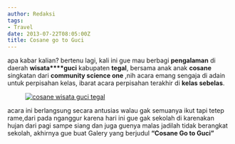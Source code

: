 ```yaml
---
author: Redaksi
tags:
- Travel
date: 2013-07-22T08:05:00Z
title: Cosane go to Guci
---
```


apa kabar kalian? bertenu lagi, kali ini gue mau berbagi **pengalaman** di daerah **wisata****guci** kabupaten **tegal**, bersama anak anak **cosane** singkatan dari **community science one&nbsp;**,nih acara emang sengaja di adain untuk perpisahan kelas, ibarat acara perpisahan terakhir di **kelas sebelas**.

<div class="wp-block-image">
  <figure class="aligncenter"><a href="http://wildanfauzyart.files.wordpress.com/2013/07/4a650-dsc04542.jpg"><img src="https://wildanfauzyart.files.wordpress.com/2020/04/63082-dsc04542.jpg?w=768" alt="cosane wisata guci tegal" title="cosane wisata guci tegal" data-recalc-dims="1" /></a></figure>
</div>

acara ini berlangsung secara antusias walau gak semuanya ikut tapi tetep rame,dari pada nganggur karena hari ini gue gak sekolah di karenakan hujan dari pagi sampe siang dan juga guenya malas jadilah tidak berangkat sekolah, akhirnya gue buat Galery yang berjudul **&#8220;Cosane Go to Guci&#8221;**<figure class="wp-block-image">

[<img src="https://wildanfauzyart.files.wordpress.com/2013/07/3c431-dsc04059.jpg?w=768" alt="" data-recalc-dims="1" />](https://wildanfauzyart.files.wordpress.com/2013/07/3c431-dsc04059.jpg)</figure> 

<div class="wp-block-image">
  <figure class="alignright"><a href="https://wildanfauzyart.files.wordpress.com/2013/07/9c867-dsc04086.jpg"><img src="https://wildanfauzyart.files.wordpress.com/2013/07/9c867-dsc04086.jpg?w=768" alt="" data-recalc-dims="1" /></a></figure>
</div>

<div class="wp-block-image">
  <figure class="aligncenter"><a href="https://wildanfauzyart.files.wordpress.com/2013/07/2bef6-dsc04103.jpg"><img src="https://wildanfauzyart.files.wordpress.com/2013/07/2bef6-dsc04103.jpg?w=768" alt="" data-recalc-dims="1" /></a></figure>
</div>

<div class="wp-block-image">
  <figure class="aligncenter"><a href="https://wildanfauzyart.files.wordpress.com/2013/07/5f9be-dsc04108.jpg"><img src="https://wildanfauzyart.files.wordpress.com/2013/07/5f9be-dsc04108.jpg?w=768" alt="" data-recalc-dims="1" /></a></figure>
</div>

<div class="wp-block-image">
  <figure class="aligncenter"><a href="https://wildanfauzyart.files.wordpress.com/2013/07/33b76-dsc04203.jpg"><img src="https://wildanfauzyart.files.wordpress.com/2013/07/33b76-dsc04203.jpg?w=768" alt="" data-recalc-dims="1" /></a></figure>
</div>

<div class="wp-block-image">
  <figure class="aligncenter"><a href="https://wildanfauzyart.files.wordpress.com/2013/07/36241-dsc04228.jpg"><img src="https://wildanfauzyart.files.wordpress.com/2013/07/36241-dsc04228.jpg?w=768" alt="" data-recalc-dims="1" /></a></figure>
</div>

<div class="wp-block-image">
  <figure class="aligncenter"><a href="https://wildanfauzyart.files.wordpress.com/2013/07/f3b4d-dsc04230.jpg"><img src="https://wildanfauzyart.files.wordpress.com/2013/07/f3b4d-dsc04230.jpg?w=768" alt="" data-recalc-dims="1" /></a></figure>
</div>

<div class="wp-block-image">
  <figure class="aligncenter"><a href="https://wildanfauzyart.files.wordpress.com/2013/07/cdbb3-dsc04232.jpg"><img src="https://wildanfauzyart.files.wordpress.com/2013/07/cdbb3-dsc04232.jpg?w=768" alt="" data-recalc-dims="1" /></a></figure>
</div>

<div class="wp-block-image">
  <figure class="aligncenter"><a href="https://wildanfauzyart.files.wordpress.com/2013/07/49a16-dsc04236.jpg"><img src="https://wildanfauzyart.files.wordpress.com/2013/07/49a16-dsc04236.jpg?w=768" alt="" data-recalc-dims="1" /></a></figure>
</div>

<div class="wp-block-image">
  <figure class="aligncenter"><a href="https://wildanfauzyart.files.wordpress.com/2013/07/d5f2d-dsc04237.jpg"><img src="https://wildanfauzyart.files.wordpress.com/2013/07/d5f2d-dsc04237.jpg?w=768" alt="" data-recalc-dims="1" /></a></figure>
</div>

<div class="wp-block-image">
  <figure class="aligncenter"><a href="https://wildanfauzyart.files.wordpress.com/2013/07/e145f-dsc04241.jpg"><img src="https://wildanfauzyart.files.wordpress.com/2013/07/e145f-dsc04241.jpg?w=768" alt="" data-recalc-dims="1" /></a></figure>
</div>

<div class="wp-block-image">
  <figure class="aligncenter"><a href="https://wildanfauzyart.files.wordpress.com/2013/07/3f887-dsc04246.jpg"><img src="https://wildanfauzyart.files.wordpress.com/2013/07/3f887-dsc04246.jpg?w=768" alt="" data-recalc-dims="1" /></a></figure>
</div>

<div class="wp-block-image">
  <figure class="aligncenter"><a href="https://wildanfauzyart.files.wordpress.com/2013/07/f33fe-dsc04256.jpg"><img src="https://wildanfauzyart.files.wordpress.com/2013/07/f33fe-dsc04256.jpg?w=768" alt="" data-recalc-dims="1" /></a></figure>
</div>

<div class="wp-block-image">
  <figure class="aligncenter"><a href="https://wildanfauzyart.files.wordpress.com/2013/07/a046b-dsc04257.jpg"><img src="https://wildanfauzyart.files.wordpress.com/2013/07/a046b-dsc04257.jpg?w=768" alt="" data-recalc-dims="1" /></a></figure>
</div><figure class="wp-block-image">

[<img src="https://wildanfauzyart.files.wordpress.com/2013/07/96711-dsc04261.jpg?w=768" alt="" data-recalc-dims="1" />](https://wildanfauzyart.files.wordpress.com/2013/07/96711-dsc04261.jpg)</figure> <figure class="wp-block-image">[<img src="https://wildanfauzyart.files.wordpress.com/2013/07/91eed-dsc04266.jpg?w=768" alt="" data-recalc-dims="1" />](https://wildanfauzyart.files.wordpress.com/2013/07/91eed-dsc04266.jpg)</figure> <figure class="wp-block-image">[<img src="https://wildanfauzyart.files.wordpress.com/2013/07/d2f4f-dsc04274.jpg?w=768" alt="" data-recalc-dims="1" />](https://wildanfauzyart.files.wordpress.com/2013/07/d2f4f-dsc04274.jpg)</figure> <figure class="wp-block-image">[<img src="https://wildanfauzyart.files.wordpress.com/2013/07/0f365-dsc04277.jpg?w=768" alt="" data-recalc-dims="1" />](https://wildanfauzyart.files.wordpress.com/2013/07/0f365-dsc04277.jpg)</figure> <figure class="wp-block-image">[<img src="https://wildanfauzyart.files.wordpress.com/2013/07/757b0-dsc04280.jpg?w=768" alt="" data-recalc-dims="1" />](https://wildanfauzyart.files.wordpress.com/2013/07/757b0-dsc04280.jpg)</figure> <figure class="wp-block-image">[<img src="https://wildanfauzyart.files.wordpress.com/2013/07/2ed3d-dsc04283.jpg?w=768" alt="" data-recalc-dims="1" />](https://wildanfauzyart.files.wordpress.com/2013/07/2ed3d-dsc04283.jpg)</figure> <figure class="wp-block-image">[<img src="https://wildanfauzyart.files.wordpress.com/2013/07/16e92-dsc04308.jpg?w=768" alt="" data-recalc-dims="1" />](https://wildanfauzyart.files.wordpress.com/2013/07/16e92-dsc04308.jpg)</figure> <figure class="wp-block-image">[<img src="https://wildanfauzyart.files.wordpress.com/2013/07/02bed-dsc04332.jpg?w=768" alt="" data-recalc-dims="1" />](https://wildanfauzyart.files.wordpress.com/2013/07/02bed-dsc04332.jpg)</figure> <figure class="wp-block-image">[<img src="https://wildanfauzyart.files.wordpress.com/2013/07/466c7-dsc04384.jpg?w=768" alt="" data-recalc-dims="1" />](https://wildanfauzyart.files.wordpress.com/2013/07/466c7-dsc04384.jpg)</figure> <figure class="wp-block-image">[<img src="https://wildanfauzyart.files.wordpress.com/2013/07/dcdcc-dsc04410.jpg?w=768" alt="" data-recalc-dims="1" />](https://wildanfauzyart.files.wordpress.com/2013/07/dcdcc-dsc04410.jpg)</figure> <figure class="wp-block-image">[<img src="https://wildanfauzyart.files.wordpress.com/2013/07/8eff6-dsc04415.jpg?w=768" alt="" data-recalc-dims="1" />](https://wildanfauzyart.files.wordpress.com/2013/07/8eff6-dsc04415.jpg)</figure> <figure class="wp-block-image">[<img src="https://wildanfauzyart.files.wordpress.com/2013/07/b7ba4-dsc04417.jpg?w=768" alt="" data-recalc-dims="1" />](https://wildanfauzyart.files.wordpress.com/2013/07/b7ba4-dsc04417.jpg)</figure> <figure class="wp-block-image">[<img src="https://wildanfauzyart.files.wordpress.com/2013/07/809a0-dsc04419.jpg?w=768" alt="" data-recalc-dims="1" />](https://wildanfauzyart.files.wordpress.com/2013/07/809a0-dsc04419.jpg)</figure> <figure class="wp-block-image">[<img src="https://wildanfauzyart.files.wordpress.com/2013/07/9f745-dsc04427.jpg?w=768" alt="" data-recalc-dims="1" />](https://wildanfauzyart.files.wordpress.com/2013/07/9f745-dsc04427.jpg)</figure> <figure class="wp-block-image">[<img src="https://wildanfauzyart.files.wordpress.com/2013/07/ab93d-dsc04428.jpg?w=768" alt="" data-recalc-dims="1" />](https://wildanfauzyart.files.wordpress.com/2013/07/ab93d-dsc04428.jpg)</figure> <figure class="wp-block-image">[<img src="https://wildanfauzyart.files.wordpress.com/2013/07/fe456-dsc04484.jpg?w=768" alt="" data-recalc-dims="1" />](https://wildanfauzyart.files.wordpress.com/2013/07/fe456-dsc04484.jpg)</figure> <figure class="wp-block-image">[<img src="https://wildanfauzyart.files.wordpress.com/2013/07/6cc6a-dsc04527.jpg?w=768" alt="" data-recalc-dims="1" />](https://wildanfauzyart.files.wordpress.com/2013/07/6cc6a-dsc04527.jpg)</figure> <figure class="wp-block-image">[<img src="https://wildanfauzyart.files.wordpress.com/2013/07/061f9-dsc04540.jpg?w=768" alt="" data-recalc-dims="1" />](https://wildanfauzyart.files.wordpress.com/2013/07/061f9-dsc04540.jpg)</figure> <figure class="wp-block-image">[<img src="https://wildanfauzyart.files.wordpress.com/2020/04/63082-dsc04542.jpg?w=768" alt="" data-recalc-dims="1" />](http://wildanfauzyart.files.wordpress.com/2013/07/4a650-dsc04542.jpg)</figure> <figure class="wp-block-image">[<img src="https://wildanfauzyart.files.wordpress.com/2013/07/09c6a-dsc04543.jpg?w=768" alt="" data-recalc-dims="1" />](https://wildanfauzyart.files.wordpress.com/2013/07/09c6a-dsc04543.jpg)</figure> <figure class="wp-block-image">[<img src="https://wildanfauzyart.files.wordpress.com/2013/07/17632-dsc04544.jpg?w=768" alt="" data-recalc-dims="1" />](https://wildanfauzyart.files.wordpress.com/2013/07/17632-dsc04544.jpg)</figure> <figure class="wp-block-image">[<img src="https://wildanfauzyart.files.wordpress.com/2013/07/433ef-dsc04566.jpg?w=768" alt="" data-recalc-dims="1" />](https://wildanfauzyart.files.wordpress.com/2013/07/433ef-dsc04566.jpg)</figure> <figure class="wp-block-image">[<img src="https://wildanfauzyart.files.wordpress.com/2013/07/d205d-dsc04579.jpg?w=768" alt="" data-recalc-dims="1" />](https://wildanfauzyart.files.wordpress.com/2013/07/d205d-dsc04579.jpg)</figure>